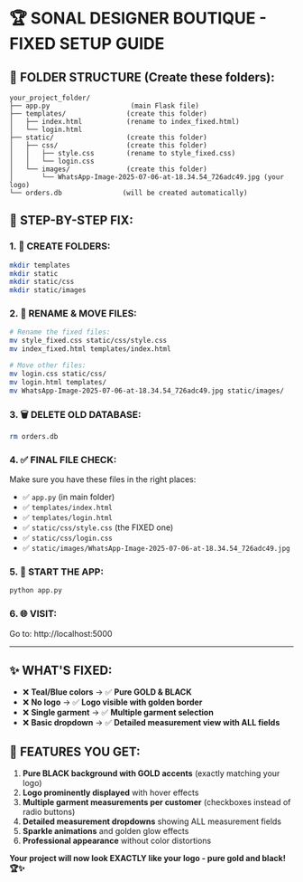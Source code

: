 # 🏆 SONAL DESIGNER BOUTIQUE - FIXED SETUP GUIDE

## 📁 FOLDER STRUCTURE (Create these folders):

```
your_project_folder/
├── app.py                    (main Flask file)
├── templates/               (create this folder)
│   ├── index.html           (rename to index_fixed.html)
│   └── login.html
├── static/                  (create this folder)
│   ├── css/                 (create this folder)
│   │   ├── style.css        (rename to style_fixed.css)
│   │   └── login.css
│   └── images/              (create this folder)
│       └── WhatsApp-Image-2025-07-06-at-18.34.54_726adc49.jpg (your logo)
└── orders.db               (will be created automatically)
```

## 🔧 STEP-BY-STEP FIX:

### 1. 📂 CREATE FOLDERS:
```bash
mkdir templates
mkdir static
mkdir static/css  
mkdir static/images
```

### 2. 📝 RENAME & MOVE FILES:
```bash
# Rename the fixed files:
mv style_fixed.css static/css/style.css
mv index_fixed.html templates/index.html

# Move other files:
mv login.css static/css/
mv login.html templates/
mv WhatsApp-Image-2025-07-06-at-18.34.54_726adc49.jpg static/images/
```

### 3. 🗑️ DELETE OLD DATABASE:
```bash
rm orders.db
```

### 4. ✅ FINAL FILE CHECK:
Make sure you have these files in the right places:
- ✅ `app.py` (in main folder)  
- ✅ `templates/index.html` 
- ✅ `templates/login.html`
- ✅ `static/css/style.css` (the FIXED one)
- ✅ `static/css/login.css`
- ✅ `static/images/WhatsApp-Image-2025-07-06-at-18.34.54_726adc49.jpg`

### 5. 🚀 START THE APP:
```bash
python app.py
```

### 6. 🌐 VISIT:
Go to: http://localhost:5000

---

## ✨ WHAT'S FIXED:
- ❌ **Teal/Blue colors** → ✅ **Pure GOLD & BLACK**  
- ❌ **No logo** → ✅ **Logo visible with golden border**
- ❌ **Single garment** → ✅ **Multiple garment selection**
- ❌ **Basic dropdown** → ✅ **Detailed measurement view with ALL fields**

## 🎯 FEATURES YOU GET:
1. **Pure BLACK background with GOLD accents** (exactly matching your logo)
2. **Logo prominently displayed** with hover effects  
3. **Multiple garment measurements per customer** (checkboxes instead of radio buttons)
4. **Detailed measurement dropdowns** showing ALL measurement fields
5. **Sparkle animations** and golden glow effects
6. **Professional appearance** without color distortions

**Your project will now look EXACTLY like your logo - pure gold and black! 🏆✨**